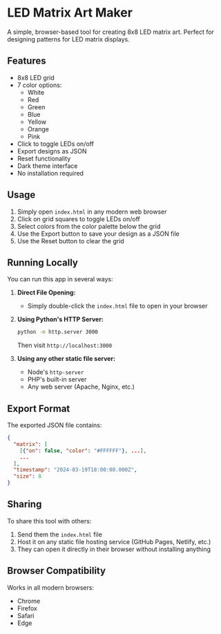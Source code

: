 # LED Matrix Art Maker

A simple, browser-based tool for creating 8x8 LED matrix art. Perfect for designing patterns for LED matrix displays.

## Features

- 8x8 LED grid
- 7 color options:
  - White
  - Red
  - Green
  - Blue
  - Yellow
  - Orange
  - Pink
- Click to toggle LEDs on/off
- Export designs as JSON
- Reset functionality
- Dark theme interface
- No installation required

## Usage

1. Simply open `index.html` in any modern web browser
2. Click on grid squares to toggle LEDs on/off
3. Select colors from the color palette below the grid
4. Use the Export button to save your design as a JSON file
5. Use the Reset button to clear the grid

## Running Locally

You can run this app in several ways:

1. **Direct File Opening:**
   - Simply double-click the `index.html` file to open in your browser

2. **Using Python's HTTP Server:**
   ```bash
   python -m http.server 3000
   ```
   Then visit `http://localhost:3000`

3. **Using any other static file server:**
   - Node's `http-server`
   - PHP's built-in server
   - Any web server (Apache, Nginx, etc.)

## Export Format

The exported JSON file contains:
```json
{
  "matrix": [
    [{"on": false, "color": "#FFFFFF"}, ...],
    ...
  ],
  "timestamp": "2024-03-19T18:00:00.000Z",
  "size": 8
}
```

## Sharing

To share this tool with others:
1. Send them the `index.html` file
2. Host it on any static file hosting service (GitHub Pages, Netlify, etc.)
3. They can open it directly in their browser without installing anything

## Browser Compatibility

Works in all modern browsers:
- Chrome
- Firefox
- Safari
- Edge
